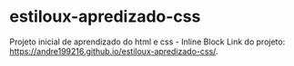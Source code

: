# estiloux-apredizado-css

Projeto inicial de aprendizado do html e css - Inline Block
Link do projeto: https://andre199216.github.io/estiloux-apredizado-css/.
